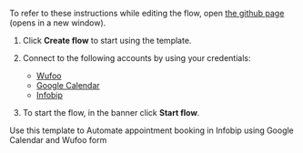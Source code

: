 To refer to these instructions while editing the flow, open [the github page](https://github.com/ot4i/app-connect-templates/blob/master/resources/markdown/Automate%20appointment%20booking%20in%20Infobip%20using%20Google%20Calendar%20and%20Wufoo%form_instructions.md) (opens in a new window).

1. Click **Create flow** to start using the template.
2. Connect to the following accounts by using your credentials:
   - [Wufoo](https://www.ibm.com/docs/en/app-connect/containers_cd?topic=apps-wufoo)
   - [Google Calendar](https://www.ibm.com/docs/en/app-connect/containers_cd?topic=apps-google-calendar) 
   - [Infobip](https://www.ibm.com/docs/en/app-connect/containers_cd?topic=apps-infobip) 
   
3. To start the flow, in the banner click **Start flow**.

Use this template to Automate appointment booking in Infobip using Google Calendar and Wufoo form
